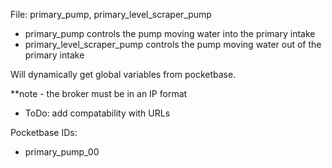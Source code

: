 

File: primary_pump, primary_level_scraper_pump

- primary_pump controls the pump moving water into the primary intake
- primary_level_scraper_pump controls the pump moving water out of the primary intake

Will dynamically get global variables from pocketbase.

**note - the broker must be in an IP format

- ToDo: add compatability with URLs

Pocketbase IDs:
- primary_pump_00
